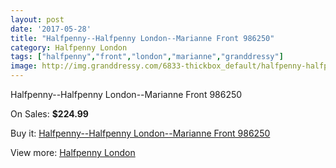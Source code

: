 ```yaml
---
layout: post
date: '2017-05-28'
title: "Halfpenny--Halfpenny London--Marianne Front 986250"
category: Halfpenny London
tags: ["halfpenny","front","london","marianne","granddressy"]
image: http://img.granddressy.com/6833-thickbox_default/halfpenny-halfpenny-london-marianne-front-986250.jpg
---
```

Halfpenny--Halfpenny London--Marianne Front 986250

On Sales: **$224.99**
<a href="https://www.granddressy.com/en/halfpenny-london/6122-halfpenny-halfpenny-london-marianne-front-986250.html"><amp-img layout="responsive" width="600" height="600" src="//img.granddressy.com/6833-thickbox_default/halfpenny-halfpenny-london-marianne-front-986250.jpg" alt="Halfpenny--Halfpenny London--Marianne Front 986250 0" /></a>

Buy it: [Halfpenny--Halfpenny London--Marianne Front 986250](https://www.granddressy.com/en/halfpenny-london/6122-halfpenny-halfpenny-london-marianne-front-986250.html "Halfpenny--Halfpenny London--Marianne Front 986250")

View more: [Halfpenny London](https://www.granddressy.com/en/58-halfpenny-london "Halfpenny London")